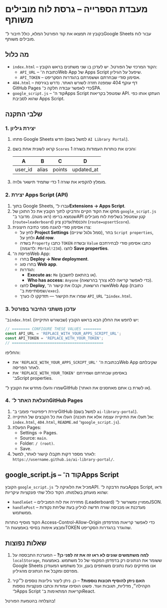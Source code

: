 # מעבדת הספרייה – גרסת לוח מובילים משותף

בקובץ זה תמצאו את קוד הפורטל המלא, כולל חיבור ל־Google Sheets עבור לוח מובילים משותף.

## מה כלול

- `index.html` – הקוד המרכזי של הפורטל. יש לעדכן בו שני משתנים בראש הקובץ:
  - `API_URL` – כתובת ה־Web App של Apps Script שיפעל על הגיליון.
  - `API_TOKEN` – אסימון סודי שבחרתם וששמרתם בהגדרות הסקריפט.
- `404.html` – דף עוקף 404 שמפנה חזרה לשורש האתר. נדרש בגירסת GitHub Pages כדי לאפשר עבודה חלקה כ־SPA.
- `google_script.js` – קוד ה־Apps Script שמטפל בקריאות API. העתקו אותו כפי שהוא לסביבת Apps Script.

## שלבי התקנה

### 1. יצירת גיליון

1. פתחו Google Sheets חדש (למשל בשם `AI Library Portal`).
2. קראו לשונית אחת בשם `Scores` והכינו את כותרות העמודות בשורה 1:

   | A         | B     | C      | D         |
   |-----------|-------|--------|-----------|
   | user_id   | alias | points | updated_at |

3. מומלץ להקפיא את שורה 1 כדי שתמיד תישאר גלויה.

### 2. יצירת Apps Script (API)

1. בתוך Google Sheets, עברו ל־**Extensions → Apps Script**.
2. מחקו את הקוד הקיים והדביקו לתוך הקובץ את כל התוכן של `google_script.js` שנמצא בריפו (ראו מטה). מדובר ב־API קטן שמטפל בשליפת לוח מובילים (`route=leaderboard`) והכנסת/עדכון ציון (`route=upsertScore`).
3. צרו אסימון סודי להגנה מפני כתיבה חיצונית:
   - לחץ על **Project Settings** (סמל גלגל שיניים), בחר `Script properties`, ולחץ על **Add row**.
   - בשדה `Property` כתבו `TOKEN` ובשדה `Value` כתבו אסימון סודי לבחירתכם (לדוגמה: `P0rtal!234`). לחצו **Save properties**.
4. פריסת ה־Web App:
   - בחרו **Deploy → New deployment**.
   - בחרו סוג **Web app**.
   - הגדרות:
     - **Execute as:** `Me` (או בהתאם לחשבון).
     - **Who has access:** `Anyone` (כדי לאפשר קריאה ללא צורך בהרשאה).
   - לחצו **Deploy**, אשרו הרשאות, וקבלו את קישור ה־Web App (כתובת שמסתיימת ב־`/exec`).
   - שמרו את הקישור — תזדקקו לו כערך `API_URL` ב־`index.html`.

### 3. עדכון משתני החיבור בפורטל

ב־`index.html` (שבשורש התיקייה) יש לחפש את החלק הבא בראש הקובץ:

```js
// ======== CONFIGURE THESE VALUES ========
const API_URL = 'REPLACE_WITH_YOUR_APPS_SCRIPT_URL';
const API_TOKEN = 'REPLACE_WITH_YOUR_TOKEN';
// =========================================
```

והחליפו:

- את `'REPLACE_WITH_YOUR_APPS_SCRIPT_URL'` בכתובת ה־Web App שקיבלתם לאחר הפריסה.
- את `'REPLACE_WITH_YOUR_TOKEN'` באסימון שבחרתם ושמירתם ב־Script properties.

שמרו והעלו מחדש את הקובץ ל־GitHub (או לשרת בו אתם מאחסנים את האתר).

### 4. העלאת האתר ל־GitHub Pages

1. יצירת ריפוזיטורי פומבי ב־GitHub (למשל בשם `ai-library-portal`).
2. העלו את כל הקבצים של התיקייה (אל תעלו את התיקייה עצמה אלא את תוכנה: `index.html`, `404.html`, `README.md` ו־`google_script.js`).
3. הפעלת Pages:
   - Settings → Pages.
   - Source: `main`.
   - Folder: `/ (root)`.
   - Save.
4. לאחר מספר דקות תקבלו קישור לאתר, למשל: `https://username.github.io/ai-library-portal/`.

## google_script.js – קוד ה־Apps Script

הקובץ `google_script.js` מכיל את הלוגיקה ל־API. בעת הדבקה ל־Apps Script, ודאו שהוא מועתק בשלמותו. הקוד כולל שתי פונקציות עיקריות:

- `handleGet` – מחזירה את לוח המובילים (Leaderboard) ממויין ומשורשר ל־JSON.
- `handlePost` – מעדכנת או מכניסה שורה חדשה לגיליון בעת שליחת נקודות ממשתמש.

הקוד מוסיף כותרות Access-Control-Allow-Origin כדי לאפשר קריאות מהדפדפן ומבצע אימות בסיסי באמצעות ה־TOKEN שהוגדר בהגדרות הסקריפט.

## שאלות נפוצות

1. **למה משתמשים שונים לא ראו זה את זה לפני כן?** – המערכת התבססה על `localStorage`, ששומר את הנתונים רק בדפדפן המקומי של כל משתמש. באמצעות Google Sheets אנו מחזיקים כעת נתונים משותפים בענן, וכל משתמש המעודכן מפרסם ומקבל את הנתונים מהגיליון.

2. **האם ניתן להוסיף תכונות נוספות?** – כן. ניתן ליצור גיליונות נוספים ל״קיר הקהילה״, מדליות, תגובות ועוד. פשוט הוסיפו עמודות וכתבו פונקציות נוספות ל־Apps Script וקריאות המתאימות ב־React.

בהצלחה בהטמעת הפורטל!